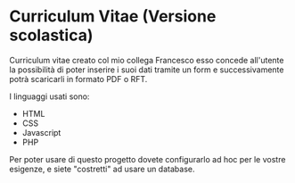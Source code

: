 # Curriculum Vitae (Versione scolastica)
Curriculum vitae creato col mio collega Francesco esso concede all'utente la possibilità di poter inserire i suoi dati tramite un form e successivamente potrà scaricarli in formato PDF o RFT.

I linguaggi usati sono:
 - HTML
 - CSS
 - Javascript
 - PHP

Per poter usare di questo progetto dovete configurarlo ad hoc per le vostre esigenze, e siete "costretti" ad usare un database.
